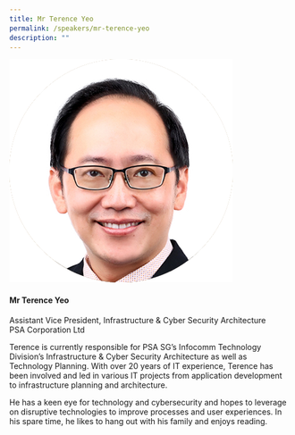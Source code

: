 ```yaml
---
title: Mr Terence Yeo
permalink: /speakers/mr-terence-yeo
description: ""
---
```


<div class="row">
<div class="col is-3"><img src="/images/Speakers/Terence Yeo.png" /></div>
<div class="col is-9 speaker-details">
<h4>Mr Terence Yeo</h4>
<p>Assistant Vice President, Infrastructure &amp; Cyber Security Architecture<br />PSA Corporation Ltd</p>
<p>Terence is currently responsible for PSA SG&rsquo;s Infocomm Technology Division&rsquo;s Infrastructure &amp; Cyber Security Architecture as well as Technology Planning. With over 20 years of IT experience, Terence has been involved and led in various IT projects from application development to infrastructure planning and architecture.</p>
<p>He has a keen eye for technology and cybersecurity and hopes to leverage on disruptive technologies to improve processes and user experiences. In his spare time, he likes to hang out with his family and enjoys reading.</p>
</div>
</div>